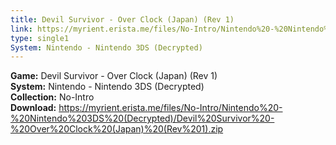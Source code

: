```yaml
---
title: Devil Survivor - Over Clock (Japan) (Rev 1)
link: https://myrient.erista.me/files/No-Intro/Nintendo%20-%20Nintendo%203DS%20(Decrypted)/Devil%20Survivor%20-%20Over%20Clock%20(Japan)%20(Rev%201).zip
type: single1
System: Nintendo - Nintendo 3DS (Decrypted)
---
```

<b>Game:</b> Devil Survivor - Over Clock (Japan) (Rev 1)<br>
<b>System:</b> Nintendo - Nintendo 3DS (Decrypted)<br>
<b>Collection:</b> No-Intro<br>
<b>Download:</b> https://myrient.erista.me/files/No-Intro/Nintendo%20-%20Nintendo%203DS%20(Decrypted)/Devil%20Survivor%20-%20Over%20Clock%20(Japan)%20(Rev%201).zip